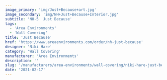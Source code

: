 ```yaml
---
image_primary: 'img/Just+Because+art.jpg'
image_secondary: 'img/NH+Just+Because+Interior.jpg'
subtitle: 'NH-5  Just Because'
tags:
  - 'Area Environments'
  - 'Wall Covering'
title: 'Just Because'
href: 'https://www.areaenvironments.com/order/nh-just-because'
designer: 'Niki Hare'
category: 'Wall Covering'
manufacturer: 'Area Environments'
description: ''
slug: '/manufacturers/area-environments/wall-covering/niki-hare-just-because'
date: '2021-02-17'
---
```

